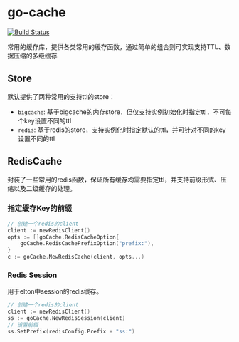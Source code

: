 # go-cache

[![Build Status](https://github.com/vicanso/go-cache/workflows/Test/badge.svg)](https://github.com/vicanso/go-cache/actions)

常用的缓存库，提供各类常用的缓存函数，通过简单的组合则可实现支持TTL、数据压缩的多级缓存

## Store

默认提供了两种常用的支持ttl的store：

- `bigcache`: 基于bigcache的内存store，但仅支持实例初始化时指定ttl，不可每个key设置不同的ttl
- `redis`: 基于redis的store，支持实例化时指定默认的ttl，并可针对不同的key设置不同的ttl

## RedisCache

封装了一些常用的redis函数，保证所有缓存均需要指定ttl，并支持前缀形式、压缩以及二级缓存的处理。


### 指定缓存Key的前缀
```go
// 创建一个redis的client
client := newRedisClient()
opts := []goCache.RedisCacheOption{
    goCache.RedisCachePrefixOption("prefix:"),
}
c := goCache.NewRedisCache(client, opts...)
```


### Redis Session

用于elton中session的redis缓存。

```go
// 创建一个redis的client
client := newRedisClient()
ss := goCache.NewRedisSession(client)
// 设置前缀
ss.SetPrefix(redisConfig.Prefix + "ss:")
```
